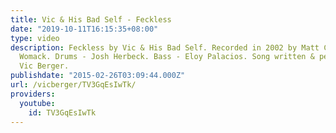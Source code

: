 ```yaml
---
title: Vic & His Bad Self - Feckless
date: "2019-10-11T16:15:35+08:00"
type: video
description: Feckless by Vic & His Bad Self. Recorded in 2002 by Matt Carter & Paul
  Womack. Drums - Josh Herbeck. Bass - Eloy Palacios. Song written & performed by
  Vic Berger.
publishdate: "2015-02-26T03:09:44.000Z"
url: /vicberger/TV3GqEsIwTk/
providers:
  youtube:
    id: TV3GqEsIwTk
---
```

